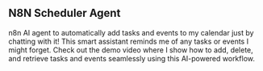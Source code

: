 ## N8N Scheduler Agent
n8n AI agent to automatically add tasks and events to my calendar just by chatting with it! This smart assistant reminds me of any tasks or events I might forget.
Check out the demo video where I show how to add, delete, and retrieve tasks and events seamlessly using this AI-powered workflow.
